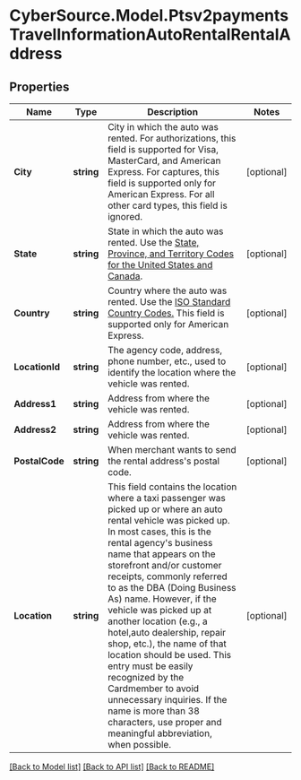 # CyberSource.Model.Ptsv2paymentsTravelInformationAutoRentalRentalAddress
## Properties

Name | Type | Description | Notes
------------ | ------------- | ------------- | -------------
**City** | **string** | City in which the auto was rented.  For authorizations, this field is supported for Visa, MasterCard, and American Express.  For captures, this field is supported only for American Express.  For all other card types, this field is ignored.  | [optional] 
**State** | **string** | State in which the auto was rented. Use the [State, Province, and Territory Codes for the United States and Canada](https://developer.cybersource.com/library/documentation/sbc/quickref/states_and_provinces.pdf).  | [optional] 
**Country** | **string** | Country where the auto was rented. Use the [ISO Standard Country Codes.](https://developer.cybersource.com/library/documentation/sbc/quickref/countries_alpha_list.pdf) This field is supported only for American Express.  | [optional] 
**LocationId** | **string** | The agency code, address, phone number, etc., used to identify the location where the vehicle was rented.  | [optional] 
**Address1** | **string** | Address from where the vehicle was rented.  | [optional] 
**Address2** | **string** | Address from where the vehicle was rented.  | [optional] 
**PostalCode** | **string** | When merchant wants to send the rental address&#39;s postal code.  | [optional] 
**Location** | **string** | This field contains the location where a taxi passenger was picked up or where an auto rental vehicle was picked up. In most cases, this is the rental agency&#39;s business name that appears on the storefront and/or customer receipts, commonly referred to as the DBA (Doing Business As) name. However, if the vehicle was picked up at another location (e.g., a hotel,auto dealership, repair shop, etc.), the name of that location should be used. This entry must be easily recognized by the Cardmember to avoid unnecessary inquiries. If the name is more than 38  characters, use proper and meaningful abbreviation, when possible.  | [optional] 

[[Back to Model list]](../README.md#documentation-for-models) [[Back to API list]](../README.md#documentation-for-api-endpoints) [[Back to README]](../README.md)

